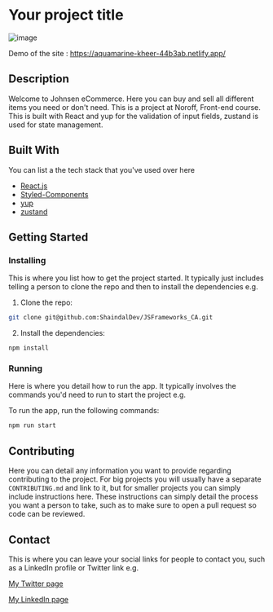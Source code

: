 # Your project title

![image](https://user-images.githubusercontent.com/52622303/164316813-4b12d99f-aeb7-4069-85cf-e72b3a50ac99.png)

Demo of the site : https://aquamarine-kheer-44b3ab.netlify.app/

## Description

Welcome to Johnsen eCommerce. Here you can buy and sell all different items you need or don't need. This is a project at Noroff, Front-end course. 
This is built with React and yup for the validation of input fields, zustand is used for state management.

## Built With

You can list a the tech stack that you've used over here

- [React.js](https://reactjs.org/)
- [Styled-Components](https://styled-components.com/)
- [yup](https://www.npmjs.com/package/yup)
- [zustand](https://github.com/pmndrs/zustand)

## Getting Started

### Installing

This is where you list how to get the project started. It typically just includes telling a person to clone the repo and then to install the dependencies e.g.

1. Clone the repo:

```bash
git clone git@github.com:ShaindalDev/JSFrameworks_CA.git
```

2. Install the dependencies:

```
npm install
```

### Running

Here is where you detail how to run the app. It typically involves the commands you'd need to run to start the project e.g.

To run the app, run the following commands:

```bash
npm run start
```

## Contributing

Here you can detail any information you want to provide regarding contributing to the project. For big projects you will usually have a separate `CONTRIBUTING.md` and link to it, but for smaller projects you can simply include instructions here. These instructions can simply detail the process you want a person to take, such as to make sure to open a pull request so code can be reviewed.

## Contact

This is where you can leave your social links for people to contact you, such as a LinkedIn profile or Twitter link e.g.

[My Twitter page](www.twitter.com)

[My LinkedIn page](https://www.linkedin.com/in/robin-johnsen-04a226159/)


